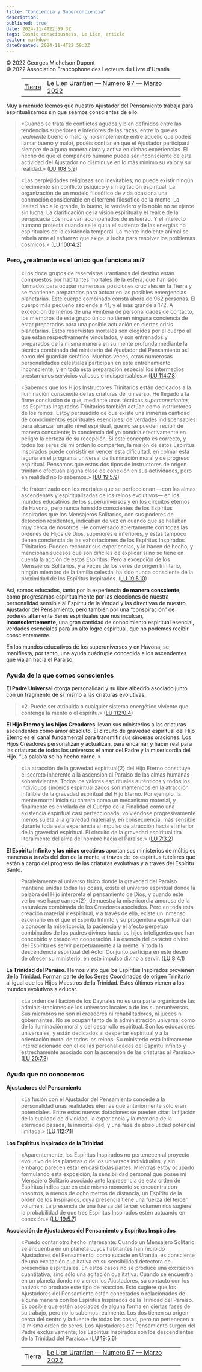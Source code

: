 ```yaml
---
title: "Conciencia y Superconciencia"
description: 
published: true
date: 2024-11-4T22:59:3Z
tags: Cosmic consciousness, Le Lien, article
editor: markdown
dateCreated: 2024-11-4T22:59:3Z
---
```


<p class="v-card v-sheet theme--light grey lighten-3 px-2">© 2022 Georges Michelson Dupont<br>© 2022 Association Francophone des Lecteurs du Livre d'Urantia</p>
<figure class="table chapter-navigator">
  <table>
    <tbody>
      <tr>
        <td>
        <a href="/es/article/Simon_Orsini/La_Terre_1">
          <span class="mdi mdi-arrow-left-drop-circle"></span><span class="pl-2">Tierra</span>
        </a>
        </td>
        <td>
        <a href="/es/index/articles_le_lien#le-lien-urantien-número-97-marzo-2022">
          <span class="mdi mdi-book-open-variant"></span><span class="pl-2">Le Lien Urantien — Número 97 — Marzo 2022</span>
        </a>
        </td>
        <td>
        </td>
      </tr>
    </tbody>
  </table>
</figure>



Muy a menudo leemos que nuestro Ajustador del Pensamiento trabaja para espiritualizarnos sin que seamos conscientes de ello.

> «Cuando se trata de conflictos agudos y bien definidos entre las tendencias superiores e inferiores de las razas, entre lo que *es realmente* bueno o malo (y no simplemente entre aquello que podéis llamar bueno y malo), podéis confiar en que el Ajustador participará siempre de alguna manera clara y activa en dichas experiencias. El hecho de que el compañero humano pueda ser inconsciente de esta actividad del Ajustador no disminuye en lo más mínimo su valor y su realidad.» ([LU 108:5.9](/es/The_Urantia_Book/108#p5_9))

> «Las perplejidades religiosas son inevitables; no puede existir ningún crecimiento sin conflicto psíquico y sin agitación espiritual. La organización de un modelo filosófico de vida ocasiona una conmoción considerable en el terreno filosófico de la mente. La lealtad hacia lo grande, lo bueno, lo verdadero y lo noble no se ejerce sin lucha. La clarificación de la visión espiritual y el realce de la perspicacia cósmica van acompañados de esfuerzo. Y el intelecto humano protesta cuando se le quita el sustento de las energías no espirituales de la existencia temporal. La mente indolente animal se rebela ante el esfuerzo que exige la lucha para resolver los problemas cósmicos.» ([LU 100:4.2](/es/The_Urantia_Book/100#p4_2))

### Pero, ¿realmente es el único que funciona así?

> «Los doce grupos de reservistas urantianos del destino están compuestos por habitantes mortales de la esfera, que han sido formados para ocupar numerosas posiciones cruciales en la Tierra y se mantienen preparados para actuar en las posibles emergencias planetarias. Este cuerpo combinado consta ahora de 962 personas. El cuerpo más pequeño asciende a 41, y el más grande a 172. A excepción de menos de una veintena de personalidades de contacto, los miembros de este grupo único no tienen ninguna conciencia de estar preparados para una posible actuación en ciertas crisis planetarias. Estos reservistas mortales son elegidos por el cuerpo al que están respectivamente vinculados, y son entrenados y preparados de la misma manera en su mente profunda mediante la técnica combinada del ministerio del Ajustador del Pensamiento así como del guardián seráfico. Muchas veces, otras numerosas personalidades celestiales participan en este entrenamiento inconsciente, y en toda esta preparación especial los intermedios prestan unos servicios valiosos e indispensables.» ([LU 114:7.8](/es/The_Urantia_Book/114#p7_8))

> «Sabemos que los Hijos Instructores Trinitarios están dedicados a la iluminación *consciente* de las criaturas del universo. He llegado a la firme conclusión de que, mediante unas técnicas *superconscientes,* los Espíritus Inspirados Trinitarios también actúan como instructores de los reinos. Estoy persuadido de que existe una inmensa cantidad de conocimientos espirituales esenciales, de verdades indispensables para alcanzar un alto nivel espiritual, que no se pueden recibir de manera consciente; la conciencia del yo pondría efectivamente en peligro la certeza de su recepción. Si este concepto es correcto, y todos los seres de mi orden lo comparten, la misión de estos Espíritus Inspirados puede consistir en vencer esta dificultad, en colmar esta laguna en el programa universal de iluminación moral y de progreso espiritual. Pensamos que estos dos tipos de instructores de origen trinitario efectúan alguna clase de conexión en sus actividades, pero en realidad no lo sabemos.» ([LU 19:5.9](/es/The_Urantia_Book/19#p5_9))

> He fraternizado con los mortales que se perfeccionan —con las almas ascendentes y espiritualizadas de los reinos evolutivos— en los mundos educativos de los superuniversos y en los circuitos eternos de Havona, pero nunca han sido conscientes de los Espíritus Inspirados que los Mensajeros Solitarios, con sus poderes de detección residentes, indicaban de vez en cuando que se hallaban muy cerca de nosotros. He conversado abiertamente con todas las órdenes de Hijos de Dios, superiores e inferiores, y éstas tampoco tienen conciencia de las exhortaciones de los Espíritus Inspirados Trinitarios. Pueden recordar sus experiencias, y lo hacen de hecho, y mencionan sucesos que son difíciles de explicar si no se tiene en cuenta la acción de estos Espíritus. Pero a excepción de los Mensajeros Solitarios, y a veces de los seres de origen trinitario, ningún miembro de la familia celestial ha sido nunca consciente de la proximidad de los Espíritus Inspirados. ([LU 19:5.10](/es/The_Urantia_Book/19#p5_10))

Así, somos educados, tanto por la experiencia **de manera consciente**, como progresamos espiritualmente por las elecciones de nuestra personalidad sensible al Espíritu de la Verdad y las directivas de nuestro Ajustador del Pensamiento, pero también por una “conspiración” de poderes altamente Seres espirituales que nos inculcan, **inconscientemente**, una gran cantidad de conocimiento espiritual esencial, verdades esenciales para un alto logro espiritual, que no podemos recibir conscientemente.

En los mundos educativos de los superuniversos y en Havona, se manifiesta, por tanto, una ayuda cuádruple concedida a los ascendentes que viajan hacia el Paraíso.

### Ayuda de la que somos conscientes

**El Padre Universal** otorga personalidad y su libre albedrío asociado junto con un fragmento de sí mismo a las criaturas evolutivas.

> «2. Puede ser atribuida a cualquier sistema energético viviente que contenga la mente o el espíritu.» ([LU 112:0.4](/es/The_Urantia_Book/112#p0_4))

**El Hijo Eterno y los hijos Creadores** llevan sus ministerios a las criaturas ascendentes como amor absoluto. El circuito de gravedad espiritual del Hijo Eterno es el canal fundamental para transmitir sus sinceras oraciones. Los Hijos Creadores personalizan y actualizan, para encarnar y hacer real para las criaturas de todos los universos el amor del Padre y la misericordia del Hijo. “La palabra se ha hecho carne. »

> «La atracción de la gravedad espiritual{2} del Hijo Eterno constituye el secreto inherente a la ascensión al Paraíso de las almas humanas sobrevivientes. Todos los valores espirituales auténticos y todos los individuos sinceros espiritualizados son mantenidos en la atracción infalible de la gravedad espiritual del Hijo Eterno. Por ejemplo, la mente mortal inicia su carrera como un mecanismo material, y finalmente es enrolada en el Cuerpo de la Finalidad como una existencia espiritual casi perfeccionada, volviéndose progresivamente menos sujeta a la gravedad material y, en consecuencia, más sensible durante toda esta experiencia al impulso de atracción hacia el interior de la gravedad espiritual. El circuito de la gravedad espiritual tira literalmente del alma del hombre hacia el Paraíso.» ([LU 7:3.2](/es/The_Urantia_Book/7#p3_2))

**El Espíritu Infinito y las niñas creativas** aportan sus ministerios de múltiples maneras a través del don de la mente, a través de los espíritus tutelares que están a cargo del progreso de las criaturas evolutivas y a través del Espíritu Santo.

> Paralelamente al universo físico donde la gravedad del Paraíso mantiene unidas todas las cosas, existe el universo espiritual donde la palabra del Hijo interpreta el pensamiento de Dios, y cuando este verbo «se hace carne»{2}, demuestra la misericordia amorosa de la naturaleza combinada de los Creadores asociados. Pero en toda esta creación material y espiritual, y a través de ella, existe un inmenso escenario en el que el Espíritu Infinito y su progenitura espiritual dan a conocer la misericordia, la paciencia y el afecto perpetuo combinados de los padres divinos hacia los hijos inteligentes que han concebido y creado en cooperación. La esencia del carácter divino del Espíritu es servir perpetuamente a la mente. Y toda la descendencia espiritual del Actor Conjunto participa en este deseo de ofrecer su ministerio, en este impulso divino a servir. ([LU 8:4.1](/es/The_Urantia_Book/8#p4_1))

**La Trinidad del Paraíso**. Hemos visto que los Espíritus Inspirados provienen de la Trinidad. Forman parte de los Seres Coordinados de origen Trinitario al igual que los Hijos Maestros de la Trinidad. Estos últimos vienen a los mundos evolutivos a educar.

> «La orden de filiación de los Daynales no es una parte orgánica de las adminis-traciones de los universos locales o de los superuniversos. Sus miembros no son ni creadores ni rehabilitadores, ni jueces ni gobernantes. No se ocupan tanto de la administración universal como de la iluminación moral y del desarrollo espiritual. Son los educadores universales, y están dedicados al despertar espiritual y a la orientación moral de todos los reinos. Su ministerio está íntimamente interrelacionado con el de las personalidades del Espíritu Infinito y estrechamente asociado con la ascensión de las criaturas al Paraíso.» ([LU 20:7.3](/es/The_Urantia_Book/20#p7_3))

### Ayuda que no conocemos

**Ajustadores del Pensamiento**

> «La fusión con el Ajustador del Pensamiento concede a la personalidad unas realidades eternas que anteriormente sólo eran potenciales. Entre estas nuevas dotaciones se pueden citar: la fijación de la cualidad de divinidad, la experiencia y la memoria de la eternidad pasada, la inmortalidad, y una fase de absolutidad potencial limitada.» ([LU 112:7.1](/es/The_Urantia_Book/112#p7_1))

**Los Espíritus Inspirados de la Trinidad**

> «Aparentemente, los Espíritus Inspirados no pertenecen al proyecto evolutivo de los planetas o de los universos individuales, y sin embargo parecen estar en casi todas partes. Mientras estoy ocupado formulando esta exposición, la sensibilidad personal que posee mi Mensajero Solitario asociado ante la presencia de esta orden de Espíritus indica que en este mismo momento se encuentra con nosotros, a menos de ocho metros de distancia, un Espíritu de la orden de los Inspirados, cuya presencia tiene una fuerza del tercer volumen. La presencia de una fuerza del tercer volumen nos sugiere la probabilidad de que tres Espíritus Inspirados estén actuando en conexión.» ([LU 19:5.7](/es/The_Urantia_Book/19#p5_7))

**Asociación de Ajustadores del Pensamiento y Espíritus Inspirados**

> «Puedo contar otro hecho interesante: Cuando un Mensajero Solitario se encuentra en un planeta cuyos habitantes han recibido Ajustadores del Pensamiento, como sucede en Urantia, es consciente de una excitación cualitativa en su sensibilidad detectora de presencias espirituales. En estos casos no se produce una excitación cuantitativa, sino sólo una agitación cualitativa. Cuando se encuentra en un planeta donde no vienen los Ajustadores, su contacto con los nativos no produce este tipo de reacción. Esto sugiere que los Ajustadores del Pensamiento están conectados o relacionados de alguna manera con los Espíritus Inspirados de la Trinidad del Paraíso. Es posible que estén asociados de alguna forma en ciertas fases de su trabajo, pero no lo sabemos realmente. Los dos tienen su origen cerca del centro y la fuente de todas las cosas, pero no pertenecen a la misma orden de seres. Los Ajustadores del Pensamiento surgen del Padre exclusivamente; los Espíritus Inspirados son los descendientes de la Trinidad del Paraíso.» ([LU 19:5.6](/es/The_Urantia_Book/19#p5_6))



<figure class="table chapter-navigator">
  <table>
    <tbody>
      <tr>
        <td>
        <a href="/es/article/Simon_Orsini/La_Terre_1">
          <span class="mdi mdi-arrow-left-drop-circle"></span><span class="pl-2">Tierra</span>
        </a>
        </td>
        <td>
        <a href="/es/index/articles_le_lien#le-lien-urantien-número-97-marzo-2022">
          <span class="mdi mdi-book-open-variant"></span><span class="pl-2">Le Lien Urantien — Número 97 — Marzo 2022</span>
        </a>
        </td>
        <td>
        </td>
      </tr>
    </tbody>
  </table>
</figure>
